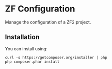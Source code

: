 ZF Configuration
================

Manage the configuration of a ZF2 project.


Installation
------------

You can install using:

```
curl -s https://getcomposer.org/installer | php
php composer.phar install
```

